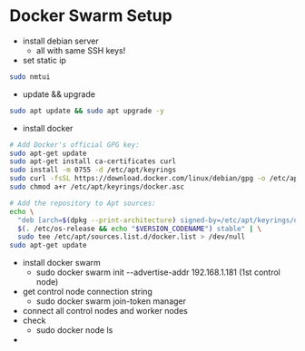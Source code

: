 # Docker Swarm Setup

- install debian server
  - all with same SSH keys!
- set static ip
```BASH
sudo nmtui
```
- update && upgrade
```BASH
sudo apt update && sudo apt upgrade -y
```
- install docker
```BASH
# Add Docker's official GPG key:
sudo apt-get update
sudo apt-get install ca-certificates curl
sudo install -m 0755 -d /etc/apt/keyrings
sudo curl -fsSL https://download.docker.com/linux/debian/gpg -o /etc/apt/keyrings/docker.asc
sudo chmod a+r /etc/apt/keyrings/docker.asc

# Add the repository to Apt sources:
echo \
  "deb [arch=$(dpkg --print-architecture) signed-by=/etc/apt/keyrings/docker.asc] https://download.docker.com/linux/debian \
  $(. /etc/os-release && echo "$VERSION_CODENAME") stable" | \
  sudo tee /etc/apt/sources.list.d/docker.list > /dev/null
sudo apt-get update
```
- install docker swarm
  - sudo docker swarm init --advertise-addr 192.168.1.181 (1st control node)
- get control node connection string
  - sudo docker swarm join-token manager
- connect all control nodes and worker nodes
- check
  - sudo docker node ls
- 
